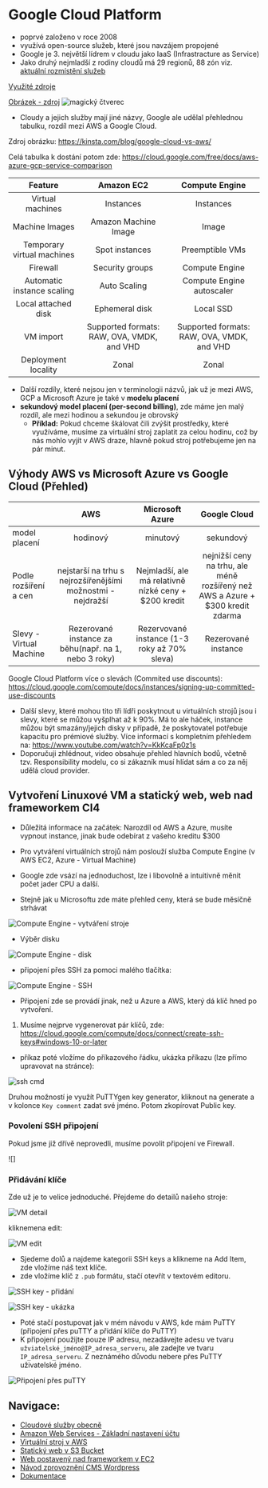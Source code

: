 # Google Cloud Platform

- poprvé založeno v roce 2008
- využívá open-source služeb, které jsou navzájem propojené
- Google je 3. největší lídrem v cloudu jako IaaS (Infrastracture as Service)
- Jako druhý nejmladší z rodiny cloudů má 29 regionů, 88 zón viz. [aktuální rozmístění služeb](https://cloud.google.com/about/locations)

[Využité zdroje](https://www.youtube.com/watch?v=h8fhcmLHsEI)

[Obrázek - zdroj](https://kinsta.com/wp-content/uploads/2020/12/Gartner-Magic-Quadrant.png)
![magický čtverec](img_gcp/Gartner-Magic-Quadrant.png)

- Cloudy a jejich služby mají jiné názvy, Google ale udělal přehlednou tabulku, rozdíl mezi AWS a Google Cloud.

Zdroj obrázku: https://kinsta.com/blog/google-cloud-vs-aws/

Celá tabulka k dostání potom zde: https://cloud.google.com/free/docs/aws-azure-gcp-service-comparison

|Feature|Amazon EC2|Compute Engine|
|:---:|:---:|:---:|
|Virtual machines| Instances| Instances
|Machine Images| Amazon Machine Image|Image
|Temporary virtual machines| Spot instances| Preemptible VMs
|Firewall| Security groups| Compute Engine| firewall rules
|Automatic instance scaling| Auto Scaling| Compute Engine autoscaler
|Local attached disk| Ephemeral disk| Local SSD
|VM import	|Supported formats: RAW, OVA, VMDK, and VHD| Supported formats: RAW, OVA,    VMDK, and VHD|
|Deployment locality| Zonal| Zonal|

- Další rozdíly, které nejsou jen v terminologii názvů, jak už je mezi AWS, GCP a Microsoft Azure je také v **modelu placení**
- **sekundový model placení (per-second billing)**, zde máme jen malý rozdíl, ale mezi hodinou a sekundou je obrovský
  - **Příklad:** Pokud chceme škálovat čili zvýšit prostředky, které využíváme, musíme za virtuální stroj zaplatit za celou hodinu, což by nás mohlo vyjít v AWS draze, hlavně pokud stroj potřebujeme jen na pár minut.

## Výhody AWS vs Microsoft Azure vs Google Cloud (Přehled)

||AWS|Microsoft Azure|Google Cloud|
|:---|:---:|:---:|:---:|
|model placení|hodinový|minutový|sekundový|
|Podle rozšíření a cen|nejstarší na trhu s nejrozšířenějšími možnostmi - nejdražší|Nejmladší, ale má relativně nízké ceny + $200 kredit|nejnižší ceny na trhu, ale méně rozšířený než AWS a Azure + $300 kredit zdarma|
|Slevy - Virtual Machine|Rezerované instance za běhu(např. na 1, nebo 3 roky)|Rezervované instance (1-3 roky až 70% sleva)|Rezerované instance|

Google Cloud Platform více o slevách (Commited use discounts): https://cloud.google.com/compute/docs/instances/signing-up-committed-use-discounts

- Další slevy, které mohou tito tři lídři poskytnout u virtuálních strojů jsou i slevy, které se můžou vyšplhat až k 90%. Má to ale háček, instance můžou být smazány/jejich disky v případě, že poskytovatel potřebuje kapacitu pro prémiové služby. Více informací s kompletním přehledem na: https://www.youtube.com/watch?v=KkKcaFp0z1s
- Doporučuji zhlédnout, video obsahuje přehled hlavních bodů, včetně tzv. Responsibility modelu, co si zákazník musí hlídat sám a co za něj udělá cloud provider.

## Vytvoření Linuxové VM a statický web, web nad frameworkem CI4
- Důležitá informace na začátek: Narozdíl od AWS a Azure, musíte vypnout instance, jinak bude odebírat z vašeho kreditu $300
- Pro vytváření virtuálních strojů nám poslouží služba Compute Engine (v AWS EC2, Azure - Virtual Machine)

- Google zde vsází na jednoduchost, lze i libovolně a intuitivně měnit počet jader CPU a další.
- Stejně jak u Microsoftu zde máte přehled ceny, která se bude měsíčně strhávat

![Compute Engine - vytváření stroje](img_gcp/compute_engine.png)

- Výběr disku

![Compute Engine - disk](img_gcp/compute_engine_disk.png)

- připojení přes SSH za pomoci malého tlačítka:

![Compute Engine - SSH](img_gcp/compute_engine_ssh.png)

- Připojení zde se provádí jinak, než u Azure a AWS, který dá klíč hned po vytvoření. 
1. Musíme nejprve vygenerovat pár klíčů, zde: https://cloud.google.com/compute/docs/connect/create-ssh-keys#windows-10-or-later
- příkaz poté vložíme do příkazového řádku, ukázka příkazu (lze přímo upravovat na stránce):

![ssh cmd](img_gcp/ssh_cmd.png)

Druhou možností je využít PuTTYgen key generator, kliknout na generate a v kolonce `Key comment` zadat své jméno. Potom zkopírovat Public key.


### Povolení SSH připojení
Pokud jsme již dřívě neprovedli, musíme povolit připojení ve Firewall.

![]

### Přidávání klíče
Zde už je to velice jednoduché. Přejdeme do detailů našeho stroje:

![VM detail](img_gcp/VM_detail.png)

kliknemena edit:

![VM edit](img_gcp/VM_edit.png)

- Sjedeme dolů a najdeme kategorii SSH keys a klikneme na Add Item, zde vložíme náš text klíče.
- zde vložíme klíč z `.pub` formátu, stačí otevřít v textovém editoru.

![SSH key - přidání](img_gcp/ssh_key_add.png)

![SSH key - ukázka](img_gcp/ssh_key.png)

- Poté stačí postupovat jak v mém návodu v AWS, kde mám PuTTY (připojení přes puTTY a přidání klíče do PuTTY)
- K připojení použijte pouze IP adresu, nezadávejte adesu ve tvaru `užviatelské_jméno@IP_adresa_serveru`, ale zadejte ve tvaru `IP_adresa_serveru`. Z neznámého důvodu nebere přes PuTTY uživatelské jméno.

![Připojení přes puTTY](img_gcp/VM_pripojeni_ssh.png)

## Navigace:
  - [Cloudové služby obecně](Cloudove_sluzby_obecne.md)
  - [Amazon Web Services - Základní nastavení účtu](AWS_nastaveni.md)
  - [Virtuální stroj v AWS](AWS_navod_VM.md)
  - [Statický web v S3 Bucket](AWS_navod_static_website.md)
  - [Web postavený nad frameworkem v EC2](AWS_navod4_CI4_web.md)
  - [Návod zprovoznění CMS Wordpress](AWS_navod_wordpress.md)
  - [Dokumentace](docs/Dokumentace.doc)